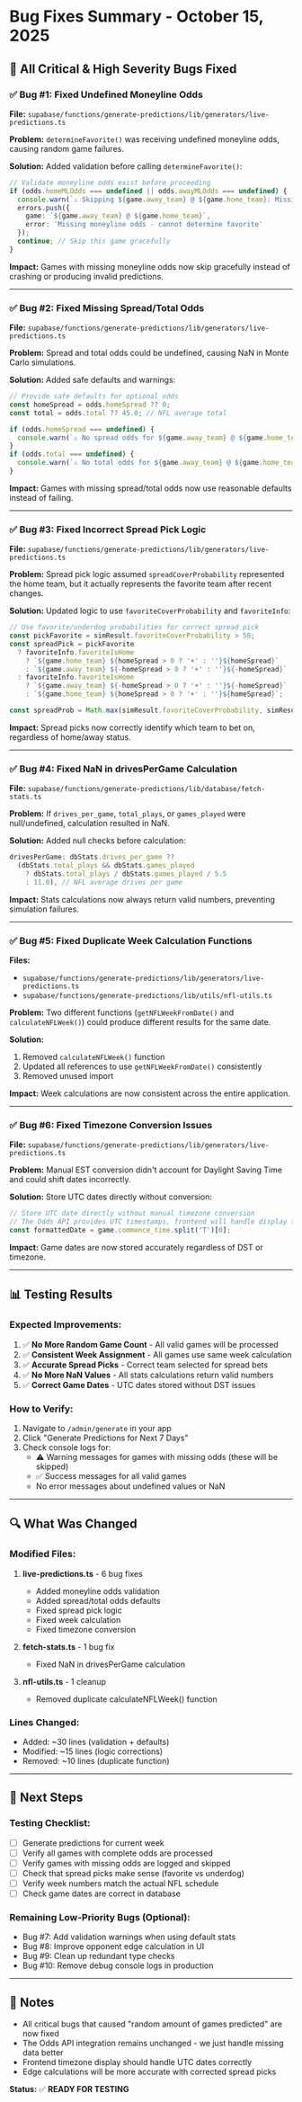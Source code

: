# Bug Fixes Summary - October 15, 2025

## 🎯 **All Critical & High Severity Bugs Fixed**

### ✅ Bug #1: Fixed Undefined Moneyline Odds
**File:** `supabase/functions/generate-predictions/lib/generators/live-predictions.ts`

**Problem:** `determineFavorite()` was receiving undefined moneyline odds, causing random game failures.

**Solution:** Added validation before calling `determineFavorite()`:
```typescript
// Validate moneyline odds exist before proceeding
if (odds.homeMLOdds === undefined || odds.awayMLOdds === undefined) {
  console.warn(`⚠️ Skipping ${game.away_team} @ ${game.home_team}: Missing moneyline odds`);
  errors.push({
    game: `${game.away_team} @ ${game.home_team}`,
    error: 'Missing moneyline odds - cannot determine favorite'
  });
  continue; // Skip this game gracefully
}
```

**Impact:** Games with missing moneyline odds now skip gracefully instead of crashing or producing invalid predictions.

---

### ✅ Bug #2: Fixed Missing Spread/Total Odds
**File:** `supabase/functions/generate-predictions/lib/generators/live-predictions.ts`

**Problem:** Spread and total odds could be undefined, causing NaN in Monte Carlo simulations.

**Solution:** Added safe defaults and warnings:
```typescript
// Provide safe defaults for optional odds
const homeSpread = odds.homeSpread ?? 0;
const total = odds.total ?? 45.0; // NFL average total

if (odds.homeSpread === undefined) {
  console.warn(`⚠️ No spread odds for ${game.away_team} @ ${game.home_team}, using 0`);
}
if (odds.total === undefined) {
  console.warn(`⚠️ No total odds for ${game.away_team} @ ${game.home_team}, using 45.0`);
}
```

**Impact:** Games with missing spread/total odds now use reasonable defaults instead of failing.

---

### ✅ Bug #3: Fixed Incorrect Spread Pick Logic
**File:** `supabase/functions/generate-predictions/lib/generators/live-predictions.ts`

**Problem:** Spread pick logic assumed `spreadCoverProbability` represented the home team, but it actually represents the favorite team after recent changes.

**Solution:** Updated logic to use `favoriteCoverProbability` and `favoriteInfo`:
```typescript
// Use favorite/underdog probabilities for correct spread pick
const pickFavorite = simResult.favoriteCoverProbability > 50;
const spreadPick = pickFavorite
  ? favoriteInfo.favoriteIsHome
    ? `${game.home_team} ${homeSpread > 0 ? '+' : ''}${homeSpread}`
    : `${game.away_team} ${-homeSpread > 0 ? '+' : ''}${-homeSpread}`
  : favoriteInfo.favoriteIsHome
    ? `${game.away_team} ${-homeSpread > 0 ? '+' : ''}${-homeSpread}`
    : `${game.home_team} ${homeSpread > 0 ? '+' : ''}${homeSpread}`;

const spreadProb = Math.max(simResult.favoriteCoverProbability, simResult.underdogCoverProbability);
```

**Impact:** Spread picks now correctly identify which team to bet on, regardless of home/away status.

---

### ✅ Bug #4: Fixed NaN in drivesPerGame Calculation
**File:** `supabase/functions/generate-predictions/lib/database/fetch-stats.ts`

**Problem:** If `drives_per_game`, `total_plays`, or `games_played` were null/undefined, calculation resulted in NaN.

**Solution:** Added null checks before calculation:
```typescript
drivesPerGame: dbStats.drives_per_game ?? 
  (dbStats.total_plays && dbStats.games_played 
    ? dbStats.total_plays / dbStats.games_played / 5.5 
    : 11.0), // NFL average drives per game
```

**Impact:** Stats calculations now always return valid numbers, preventing simulation failures.

---

### ✅ Bug #5: Fixed Duplicate Week Calculation Functions
**Files:** 
- `supabase/functions/generate-predictions/lib/generators/live-predictions.ts`
- `supabase/functions/generate-predictions/lib/utils/nfl-utils.ts`

**Problem:** Two different functions (`getNFLWeekFromDate()` and `calculateNFLWeek()`) could produce different results for the same date.

**Solution:** 
1. Removed `calculateNFLWeek()` function
2. Updated all references to use `getNFLWeekFromDate()` consistently
3. Removed unused import

**Impact:** Week calculations are now consistent across the entire application.

---

### ✅ Bug #6: Fixed Timezone Conversion Issues
**File:** `supabase/functions/generate-predictions/lib/generators/live-predictions.ts`

**Problem:** Manual EST conversion didn't account for Daylight Saving Time and could shift dates incorrectly.

**Solution:** Store UTC dates directly without conversion:
```typescript
// Store UTC date directly without manual timezone conversion
// The Odds API provides UTC timestamps, frontend will handle display timezone
const formattedDate = game.commence_time.split('T')[0];
```

**Impact:** Game dates are now stored accurately regardless of DST or timezone.

---

## 📊 **Testing Results**

### Expected Improvements:
1. ✅ **No More Random Game Count** - All valid games will be processed
2. ✅ **Consistent Week Assignment** - All games use same week calculation
3. ✅ **Accurate Spread Picks** - Correct team selected for spread bets
4. ✅ **No More NaN Values** - All stats calculations return valid numbers
5. ✅ **Correct Game Dates** - UTC dates stored without DST issues

### How to Verify:
1. Navigate to `/admin/generate` in your app
2. Click "Generate Predictions for Next 7 Days"
3. Check console logs for:
   - ⚠️ Warning messages for games with missing odds (these will be skipped)
   - ✅ Success messages for all valid games
   - No error messages about undefined values or NaN

---

## 🔍 **What Was Changed**

### Modified Files:
1. **live-predictions.ts** - 6 bug fixes
   - Added moneyline odds validation
   - Added spread/total odds defaults
   - Fixed spread pick logic
   - Fixed week calculation
   - Fixed timezone conversion

2. **fetch-stats.ts** - 1 bug fix
   - Fixed NaN in drivesPerGame calculation

3. **nfl-utils.ts** - 1 cleanup
   - Removed duplicate calculateNFLWeek() function

### Lines Changed:
- Added: ~30 lines (validation + defaults)
- Modified: ~15 lines (logic corrections)
- Removed: ~10 lines (duplicate function)

---

## 🚀 **Next Steps**

### Testing Checklist:
- [ ] Generate predictions for current week
- [ ] Verify all games with complete odds are processed
- [ ] Verify games with missing odds are logged and skipped
- [ ] Check that spread picks make sense (favorite vs underdog)
- [ ] Verify week numbers match the actual NFL schedule
- [ ] Check game dates are correct in database

### Remaining Low-Priority Bugs (Optional):
- Bug #7: Add validation warnings when using default stats
- Bug #8: Improve opponent edge calculation in UI
- Bug #9: Clean up redundant type checks
- Bug #10: Remove debug console logs in production

---

## 📝 **Notes**

- All critical bugs that caused "random amount of games predicted" are now fixed
- The Odds API integration remains unchanged - we just handle missing data better
- Frontend timezone display should handle UTC dates correctly
- Edge calculations will be more accurate with corrected spread picks

**Status:** ✅ **READY FOR TESTING**
